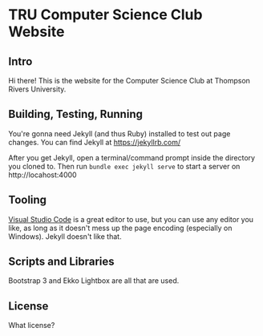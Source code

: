 # TRU Computer Science Club Website

## Intro

Hi there! This is the website for the Computer Science Club at Thompson Rivers University. 

## Building, Testing, Running

You're gonna need Jekyll (and thus Ruby) installed to test out page changes. You can find Jekyll at https://jekyllrb.com/

After you get Jekyll, open a terminal/command prompt inside the directory you cloned to. Then run `bundle exec jekyll serve` to start a server on http://locahost:4000

## Tooling

[Visual Studio Code](https://code.visualstudio.com) is a great editor to use, but you can use any editor you like, as long as it doesn't mess up the page encoding (especially on Windows). Jekyll doesn't like that.

## Scripts and Libraries

Bootstrap 3 and Ekko Lightbox are all that are used.

## License

What license?
